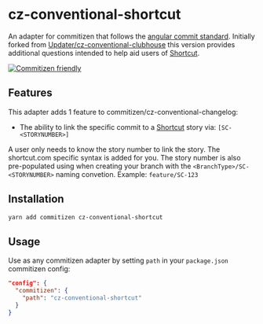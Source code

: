 # cz-conventional-shortcut

An adapter for commitizen that follows the
[angular commit standard](https://github.com/conventional-changelog/conventional-changelog/blob/master/packages/conventional-changelog-angular/convention.md).
Initially forked from [Updater/cz-conventional-clubhouse](https://github.com/listedb/cz-conventional-shortcut) this version provides
additional questions intended to help aid users of  [Shortcut](https://shortcut.com).

[![Commitizen friendly](https://img.shields.io/badge/commitizen-friendly-brightgreen.svg)](http://commitizen.github.io/cz-cli/)

## Features

This adapter adds 1 feature to commitizen/cz-conventional-changelog:

* The ability to link the specific commit to a [Shortcut](https://shortcut.com) story via:
  `[SC-<STORYNUMBER>]`

A user only needs to know the story number to link the story. The shortcut.com
specific syntax is added for you. The story number is also pre-populated using when creating your branch with the `<BranchType>/SC-<STORYNUMBER>` naming convetion. Example: `feature/SC-123`

## Installation

```bash
yarn add commitizen cz-conventional-shortcut
```

## Usage

Use as any commitizen adapter by setting `path` in your `package.json`
commitizen config:

```json
"config": {
  "commitizen": {
    "path": "cz-conventional-shortcut"
  }
}
```
